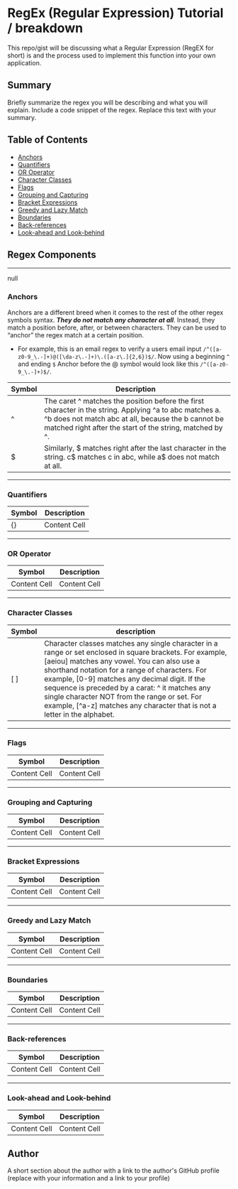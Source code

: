 # RegEx (Regular Expression) Tutorial / breakdown 

This repo/gist will be discussing what a Regular Expression (RegEX for short) is and the process used to implement this function into your own application. 

## Summary

Briefly summarize the regex you will be describing and what you will explain. Include a code snippet of the regex. Replace this text with your summary.

## Table of Contents

- [Anchors](#anchors)
- [Quantifiers](#quantifiers)
- [OR Operator](#or-operator)
- [Character Classes](#character-classes)
- [Flags](#flags)
- [Grouping and Capturing](#grouping-and-capturing)
- [Bracket Expressions](#bracket-expressions)
- [Greedy and Lazy Match](#greedy-and-lazy-match)
- [Boundaries](#boundaries)
- [Back-references](#back-references)
- [Look-ahead and Look-behind](#look-ahead-and-look-behind)

## Regex Components

- - - -
null

### Anchors

Anchors are a different breed when it comes to the rest of the other regex symbols syntax. __*They do not match any character at all*__. Instead, they match a position before, after, or between characters. They can be used to “anchor” the regex match at a certain position.
  - For example, this is an email regex to verify a users email input ```/^([a-z0-9_\.-]+)@([\da-z\.-]+)\.([a-z\.]{2,6})$/```. Now using a beginning ```^``` and ending ```$``` Anchor before the @ symbol would look like this ```/^([a-z0-9_\.-]+)$/```. 

Symbol  | Description
------------- | -------------
^  | The caret ^ matches the position before the first character in the string. Applying ^a to abc matches a. ^b does not match abc at all, because the b cannot be matched right after the start of the string, matched by ^.
$  | Similarly, $ matches right after the last character in the string. c$ matches c in abc, while a$ does not match at all.


- - - -
### Quantifiers

Symbol  | Description
------------- | -------------
{} | Content Cell

- - - -
### OR Operator

Symbol  | Description
------------- | -------------
Content Cell  | Content Cell

- - - -
### Character Classes

Symbol  | description
------------- | -------------
[ ]  | Character classes matches any single character in a range or set enclosed in square  brackets. For example, [aeiou] matches any vowel. You can also use a shorthand notation for a range of characters. For example, [0-9] matches any decimal digit. If the sequence is preceded by a carat:    ^   it matches any single character NOT from the range or set. For example, [^a-z] matches any character that is not a letter in the alphabet.

- - - -
### Flags

Symbol  | Description
------------- | -------------
Content Cell  | Content Cell

- - - -
### Grouping and Capturing

Symbol  | Description
------------- | -------------
Content Cell  | Content Cell

- - - -
### Bracket Expressions

Symbol  | Description
------------- | -------------
Content Cell  | Content Cell

- - - -
### Greedy and Lazy Match

Symbol  | Description
------------- | -------------
Content Cell  | Content Cell

- - - -
### Boundaries

Symbol  | Description
------------- | -------------
Content Cell  | Content Cell

- - - -
### Back-references

Symbol  | Description
------------- | -------------
Content Cell  | Content Cell

- - - -
### Look-ahead and Look-behind

Symbol  | Description
------------- | -------------
Content Cell  | Content Cell

## Author

A short section about the author with a link to the author's GitHub profile (replace with your information and a link to your profile)
